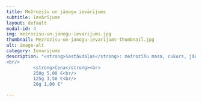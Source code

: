 ```yaml
---
title: Mežrozīšu un jāņogu ievārījums
subtitle: Ievārījums
layout: default
modal-id: 4
img: mezrozisu-un-janogu-ievarijums.jpg
thumbnail: Mezrozisu-un-janogu-ievarijums-thumbnail.jpg
alt: image-alt
category: Ievarijums
description: "<strong>Sastāvdaļas</strong>: mežrozīšu masa, cukurs, jāņogu sula.<br/>
<br/>
          <strong>Cena</strong><br>
          250g 5,00 €<br/>
          125g 3,50 €<br/>
          20g 1,00 €"

---
```

